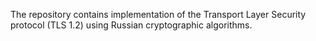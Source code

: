 The repository contains implementation of the Transport Layer Security protocol (TLS 1.2) using Russian cryptographic algorithms.

